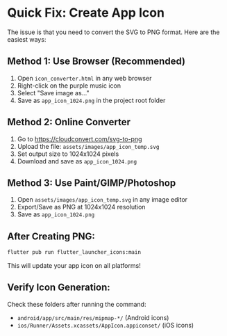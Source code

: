 # Quick Fix: Create App Icon

The issue is that you need to convert the SVG to PNG format. Here are the easiest ways:

## Method 1: Use Browser (Recommended)
1. Open `icon_converter.html` in any web browser
2. Right-click on the purple music icon
3. Select "Save image as..."
4. Save as `app_icon_1024.png` in the project root folder

## Method 2: Online Converter
1. Go to https://cloudconvert.com/svg-to-png
2. Upload the file: `assets/images/app_icon_temp.svg`
3. Set output size to 1024x1024 pixels
4. Download and save as `app_icon_1024.png`

## Method 3: Use Paint/GIMP/Photoshop
1. Open `assets/images/app_icon_temp.svg` in any image editor
2. Export/Save as PNG at 1024x1024 resolution
3. Save as `app_icon_1024.png`

## After Creating PNG:
```bash
flutter pub run flutter_launcher_icons:main
```

This will update your app icon on all platforms!

## Verify Icon Generation:
Check these folders after running the command:
- `android/app/src/main/res/mipmap-*/` (Android icons)
- `ios/Runner/Assets.xcassets/AppIcon.appiconset/` (iOS icons)

